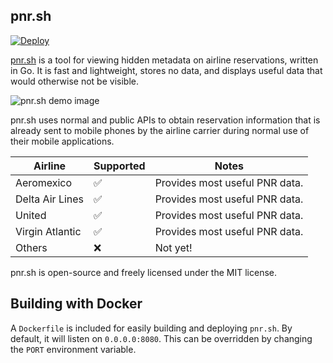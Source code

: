 ## pnr.sh
[![Deploy](https://www.herokucdn.com/deploy/button.svg)](https://heroku.com/deploy)

[pnr.sh](https://pnr.sh) is a tool for viewing hidden metadata on airline reservations, written in Go. It is fast and lightweight, stores no data, and displays useful data that would otherwise not be visible.

![pnr.sh demo image](.github/screenshot.png)

pnr.sh uses normal and public APIs to obtain reservation information that is already sent to mobile phones by the airline carrier during normal use of their mobile applications.

| Airline                 | Supported | Notes                                                    |
|-------------------------|-----------|----------------------------------------------------------|
| Aeromexico              | ✅         | Provides most useful PNR data.                          |
| Delta Air Lines         | ✅         | Provides most useful PNR data.                          |
| United                  | ✅         | Provides most useful PNR data.                          |
| Virgin Atlantic         | ✅         | Provides most useful PNR data.                          |
| Others                  | ❌         | Not yet!                                                |


pnr.sh is open-source and freely licensed under the MIT license.

## Building with Docker

A `Dockerfile` is included for easily building and deploying `pnr.sh`. By default, it will listen on `0.0.0.0:8080`. This can be overridden by changing the `PORT` environment variable. 